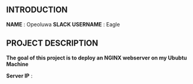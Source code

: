 ## INTRODUCTION
**NAME** : Opeoluwa
**SLACK USERNAME** : Eagle

## PROJECT DESCRIPTION
**The goal of this project is to deploy an NGINX webserver on my Ububtu Machine**

**Server IP** : 
